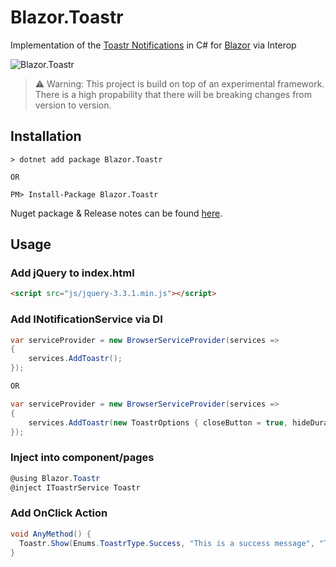 # Blazor.Toastr
Implementation of the [Toastr Notifications](http://codeseven.github.io/toastr/) in C# for [Blazor](https://github.com/aspnet/Blazor) via Interop

![Blazor.Toastr](https://i.imgur.com/LJAQcGU.png)


> ⚠️ Warning: This project is build on top of an experimental framework. There is a high propability that there will be breaking changes from version to version.  


## Installation

```
> dotnet add package Blazor.Toastr

OR

PM> Install-Package Blazor.Toastr
```
Nuget package & Release notes can be found [here](https://www.nuget.org/packages/Blazor.Toastr).

## Usage

### Add jQuery to index.html

```html
<script src="js/jquery-3.3.1.min.js"></script>
```

### Add INotificationService via DI

```csharp
var serviceProvider = new BrowserServiceProvider(services =>
{
    services.AddToastr();
});

OR 

var serviceProvider = new BrowserServiceProvider(services =>
{
    services.AddToastr(new ToastrOptions { closeButton = true, hideDuration = 3000 });
});
```

### Inject into component/pages
```csharp
@using Blazor.Toastr
@inject IToastrService Toastr
```

### Add OnClick Action
```csharp
void AnyMethod() {
  Toastr.Show(Enums.ToastrType.Success, "This is a success message", "Title");
}
```
